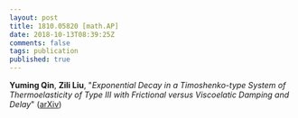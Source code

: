 ```yaml
---
layout: post
title: 1810.05820 [math.AP]
date: 2018-10-13T08:39:25Z
comments: false
tags: publication
published: true
---
```


<b>Yuming Qin</b>, <b>Zili Liu</b>, "<i>Exponential Decay in a Timoshenko-type System of Thermoelasticity of  Type III with Frictional versus Viscoelatic Damping and Delay</i>" ([arXiv](http://arxiv.org/abs/1810.05820v1))
